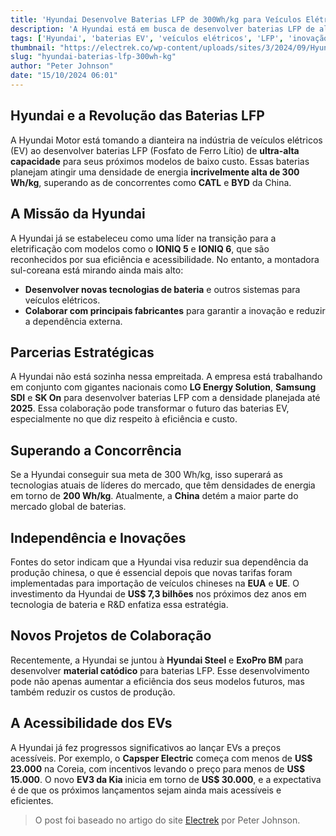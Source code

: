 ```yaml
---
title: 'Hyundai Desenvolve Baterias LFP de 300Wh/kg para Veículos Elétricos'
description: 'A Hyundai está em busca de desenvolver baterias LFP de alta capacidade para eletrificação acessível.'
tags: ['Hyundai', 'baterias EV', 'veículos elétricos', 'LFP', 'inovação']
thumbnail: "https://electrek.co/wp-content/uploads/sites/3/2024/09/Hyundais-EV-plant-supplier.jpeg?quality=82&strip=all&w=1400"
slug: "hyundai-baterias-lfp-300wh-kg"
author: "Peter Johnson"
date: "15/10/2024 06:01"
---
```


## Hyundai e a Revolução das Baterias LFP

A Hyundai Motor está tomando a dianteira na indústria de veículos elétricos (EV) ao desenvolver baterias LFP (Fosfato de Ferro Lítio) de **ultra-alta capacidade** para seus próximos modelos de baixo custo. Essas baterias planejam atingir uma densidade de energia **incrivelmente alta de 300 Wh/kg**, superando as de concorrentes como **CATL** e **BYD** da China.

## A Missão da Hyundai

A Hyundai já se estabeleceu como uma líder na transição para a eletrificação com modelos como o **IONIQ 5** e **IONIQ 6**, que são reconhecidos por sua eficiência e acessibilidade. No entanto, a montadora sul-coreana está mirando ainda mais alto:

- **Desenvolver novas tecnologias de bateria** e outros sistemas para veículos elétricos.
- **Colaborar com principais fabricantes** para garantir a inovação e reduzir a dependência externa.

## Parcerias Estratégicas

A Hyundai não está sozinha nessa empreitada. A empresa está trabalhando em conjunto com gigantes nacionais como **LG Energy Solution**, **Samsung SDI** e **SK On** para desenvolver baterias LFP com a densidade planejada até **2025**. Essa colaboração pode transformar o futuro das baterias EV, especialmente no que diz respeito à eficiência e custo.

## Superando a Concorrência

Se a Hyundai conseguir sua meta de 300 Wh/kg, isso superará as tecnologias atuais de líderes do mercado, que têm densidades de energia em torno de **200 Wh/kg**. Atualmente, a **China** detém a maior parte do mercado global de baterias.

## Independência e Inovações

Fontes do setor indicam que a Hyundai visa reduzir sua dependência da produção chinesa, o que é essencial depois que novas tarifas foram implementadas para importação de veículos chineses na **EUA** e **UE**. O investimento da Hyundai de **US$ 7,3 bilhões** nos próximos dez anos em tecnologia de bateria e R&D enfatiza essa estratégia.

## Novos Projetos de Colaboração

Recentemente, a Hyundai se juntou à **Hyundai Steel** e **ExoPro BM** para desenvolver **material catódico** para baterias LFP. Esse desenvolvimento pode não apenas aumentar a eficiência dos seus modelos futuros, mas também reduzir os custos de produção.

## A Acessibilidade dos EVs

A Hyundai já fez progressos significativos ao lançar EVs a preços acessíveis. Por exemplo, o **Capsper Electric** começa com menos de **US$ 23.000** na Coreia, com incentivos levando o preço para menos de **US$ 15.000**. O novo **EV3 da Kia** inicia em torno de **US$ 30.000**, e a expectativa é de que os próximos lançamentos sejam ainda mais acessíveis e eficientes.

> O post foi baseado no artigo do site [Electrek](https://electrek.co/2024/10/14/hyundai-develop-industry-leading-300wh-kg-lfp-ev-batteries/) por Peter Johnson.